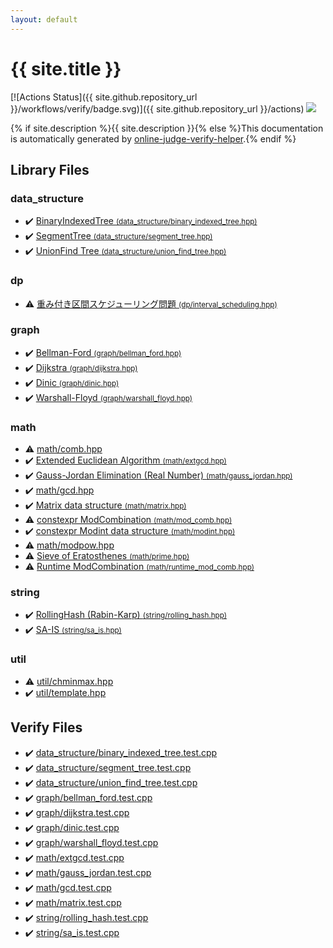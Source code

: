 ```yaml
---
layout: default
---
```


<!-- mathjax config similar to math.stackexchange -->
<script type="text/javascript" async
  src="https://cdnjs.cloudflare.com/ajax/libs/mathjax/2.7.5/MathJax.js?config=TeX-MML-AM_CHTML">
</script>
<script type="text/x-mathjax-config">
  MathJax.Hub.Config({
    TeX: { equationNumbers: { autoNumber: "AMS" }},
    tex2jax: {
      inlineMath: [ ['$','$'] ],
      processEscapes: true
    },
    "HTML-CSS": { matchFontHeight: false },
    displayAlign: "left",
    displayIndent: "2em"
  });
</script>

<script type="text/javascript" src="https://cdnjs.cloudflare.com/ajax/libs/jquery/3.4.1/jquery.min.js"></script>
<script src="https://cdn.jsdelivr.net/npm/jquery-balloon-js@1.1.2/jquery.balloon.min.js" integrity="sha256-ZEYs9VrgAeNuPvs15E39OsyOJaIkXEEt10fzxJ20+2I=" crossorigin="anonymous"></script>
<script type="text/javascript" src="assets/js/copy-button.js"></script>
<link rel="stylesheet" href="assets/css/copy-button.css" />


# {{ site.title }}

[![Actions Status]({{ site.github.repository_url }}/workflows/verify/badge.svg)]({{ site.github.repository_url }}/actions)
<a href="{{ site.github.repository_url }}"><img src="https://img.shields.io/github/last-commit/{{ site.github.owner_name }}/{{ site.github.repository_name }}" /></a>

{% if site.description %}{{ site.description }}{% else %}This documentation is automatically generated by <a href="https://github.com/kmyk/online-judge-verify-helper">online-judge-verify-helper</a>.{% endif %}

## Library Files

<div id="c8f6850ec2ec3fb32f203c1f4e3c2fd2"></div>

### data_structure

* :heavy_check_mark: <a href="library/data_structure/binary_indexed_tree.hpp.html">BinaryIndexedTree <small>(data_structure/binary_indexed_tree.hpp)</small></a>
* :heavy_check_mark: <a href="library/data_structure/segment_tree.hpp.html">SegmentTree <small>(data_structure/segment_tree.hpp)</small></a>
* :heavy_check_mark: <a href="library/data_structure/union_find_tree.hpp.html">UnionFind Tree <small>(data_structure/union_find_tree.hpp)</small></a>


<div id="95687afb5d9a2a9fa39038f991640b0c"></div>

### dp

* :warning: <a href="library/dp/interval_scheduling.hpp.html">重み付き区間スケジューリング問題 <small>(dp/interval_scheduling.hpp)</small></a>


<div id="f8b0b924ebd7046dbfa85a856e4682c8"></div>

### graph

* :heavy_check_mark: <a href="library/graph/bellman_ford.hpp.html">Bellman-Ford <small>(graph/bellman_ford.hpp)</small></a>
* :heavy_check_mark: <a href="library/graph/dijkstra.hpp.html">Dijkstra <small>(graph/dijkstra.hpp)</small></a>
* :heavy_check_mark: <a href="library/graph/dinic.hpp.html">Dinic <small>(graph/dinic.hpp)</small></a>
* :heavy_check_mark: <a href="library/graph/warshall_floyd.hpp.html">Warshall-Floyd <small>(graph/warshall_floyd.hpp)</small></a>


<div id="7e676e9e663beb40fd133f5ee24487c2"></div>

### math

* :warning: <a href="library/math/comb.hpp.html">math/comb.hpp</a>
* :heavy_check_mark: <a href="library/math/extgcd.hpp.html">Extended Euclidean Algorithm <small>(math/extgcd.hpp)</small></a>
* :heavy_check_mark: <a href="library/math/gauss_jordan.hpp.html">Gauss-Jordan Elimination (Real Number) <small>(math/gauss_jordan.hpp)</small></a>
* :heavy_check_mark: <a href="library/math/gcd.hpp.html">math/gcd.hpp</a>
* :heavy_check_mark: <a href="library/math/matrix.hpp.html">Matrix data structure <small>(math/matrix.hpp)</small></a>
* :warning: <a href="library/math/mod_comb.hpp.html">constexpr ModCombination <small>(math/mod_comb.hpp)</small></a>
* :heavy_check_mark: <a href="library/math/modint.hpp.html">constexpr Modint data structure <small>(math/modint.hpp)</small></a>
* :warning: <a href="library/math/modpow.hpp.html">math/modpow.hpp</a>
* :warning: <a href="library/math/prime.hpp.html">Sieve of Eratosthenes <small>(math/prime.hpp)</small></a>
* :warning: <a href="library/math/runtime_mod_comb.hpp.html">Runtime ModCombination <small>(math/runtime_mod_comb.hpp)</small></a>


<div id="b45cffe084dd3d20d928bee85e7b0f21"></div>

### string

* :heavy_check_mark: <a href="library/string/rolling_hash.hpp.html">RollingHash (Rabin-Karp) <small>(string/rolling_hash.hpp)</small></a>
* :heavy_check_mark: <a href="library/string/sa_is.hpp.html">SA-IS <small>(string/sa_is.hpp)</small></a>


<div id="05c7e24700502a079cdd88012b5a76d3"></div>

### util

* :warning: <a href="library/util/chminmax.hpp.html">util/chminmax.hpp</a>
* :heavy_check_mark: <a href="library/util/template.hpp.html">util/template.hpp</a>


## Verify Files

* :heavy_check_mark: <a href="verify/data_structure/binary_indexed_tree.test.cpp.html">data_structure/binary_indexed_tree.test.cpp</a>
* :heavy_check_mark: <a href="verify/data_structure/segment_tree.test.cpp.html">data_structure/segment_tree.test.cpp</a>
* :heavy_check_mark: <a href="verify/data_structure/union_find_tree.test.cpp.html">data_structure/union_find_tree.test.cpp</a>
* :heavy_check_mark: <a href="verify/graph/bellman_ford.test.cpp.html">graph/bellman_ford.test.cpp</a>
* :heavy_check_mark: <a href="verify/graph/dijkstra.test.cpp.html">graph/dijkstra.test.cpp</a>
* :heavy_check_mark: <a href="verify/graph/dinic.test.cpp.html">graph/dinic.test.cpp</a>
* :heavy_check_mark: <a href="verify/graph/warshall_floyd.test.cpp.html">graph/warshall_floyd.test.cpp</a>
* :heavy_check_mark: <a href="verify/math/extgcd.test.cpp.html">math/extgcd.test.cpp</a>
* :heavy_check_mark: <a href="verify/math/gauss_jordan.test.cpp.html">math/gauss_jordan.test.cpp</a>
* :heavy_check_mark: <a href="verify/math/gcd.test.cpp.html">math/gcd.test.cpp</a>
* :heavy_check_mark: <a href="verify/math/matrix.test.cpp.html">math/matrix.test.cpp</a>
* :heavy_check_mark: <a href="verify/string/rolling_hash.test.cpp.html">string/rolling_hash.test.cpp</a>
* :heavy_check_mark: <a href="verify/string/sa_is.test.cpp.html">string/sa_is.test.cpp</a>


